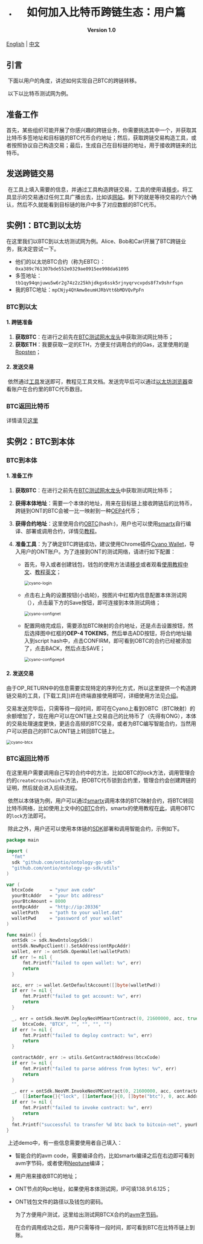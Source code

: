 - <h1 align="center">如何加入比特币跨链生态：用户篇</h1>
<h4 align="center">Version 1.0 </h4>
  
[English]() | [中文](./README_CN.md)
  
## 引言
  
  ​	下面以用户的角度，讲述如何实现自己BTC的跨链转移。
  
  ​	以下以比特币测试网为例。
  
  ## 准备工作
  
  ​	首先，某些组织可能开展了你感兴趣的跨链业务，你需要挑选其中一个，并获取其比特币多签地址和目标链的BTC代币合约地址；然后，获取跨链交易构造工具，或者按照协议自己构造交易；最后，生成自己在目标链的地址，用于接收跨链来的比特币。
  
  ## 发送跨链交易
  
  ​	在工具上填入需要的信息，并通过工具构造跨链交易，工具的使用请[移步](https://github.com/ontio/cross-chain/blob/master/btc/cross-chain_transaction_construction_tool_user_manual.md)。将工具显示的交易通过任何工具广播出去，比如该[网站](https://tbtc.bitaps.com/broadcast)。剩下的就是等待交易的六个确认，然后不久就能看到目标链的账户中多了对应数额的BTC代币。
  
  ## 实例1：BTC到以太坊
  
  在这里我们以BTC到以太坊测试网为例。Alice、Bob和Carl开展了BTC跨链业务，我决定尝试一下。
  
  - 他们的以太坊BTC合约（称为EBTC）：`0xa389c761307bde552e0329ae0915ee998da61095`
  - 多签地址：`tb1qy94qnjuwu5w6r2g74z2z25khjdkgs6ssk5rjnyqrvcvpds8f7x9shrfspn`
  - 我的BTC地址：`mpCNjy4QYAmw8eumHJRbVtt6bMDVQvPpFn`
  
  ### BTC到以太
  
  #### 1. 跨链准备
  
  1. **获取BTC**：在进行之前先在[BTC测试网水龙头](https://testnet-faucet.mempool.co/)中获取测试网比特币；
  2. **获取ETH**：我要获取一定的ETH，方便支付调用合约的Gas，这里使用的是[Ropsten](https://teth.bitaps.com/)；
  
  #### 2. 发送交易
  
  ​	依然通过[工具](https://github.com/ontio/cross-chain/blob/master/btc/cross-chain_transaction_construction_tool_user_manual.md)发送即可，教程见工具文档。发送完毕后可以通过[以太坊浏览器](https://ropsten.etherscan.io/)查看账户在合约里的BTC代币数目。
  
  ### BTC返回比特币
  
  详情请见[这里](https://github.com/ontio/cross-chain/blob/master/ethereum/how_to_cross_on_ethereum_CN.md)
  
  ## 实例2：BTC到本体
  
  ### BTC到本体
  
  #### 1. 准备工作
  
  1. **获取BTC**：在进行之前先在[BTC测试网水龙头](https://coinfaucet.eu/en/btc-testnet)中获取测试网比特币；
  
  2. **获得本体地址**：需要一个本体的地址，用来在目标链上接收跨链后的比特币，跨链到ONT的BTC会被一比一映射到一种[OEP4](https://github.com/ontio/OEPs/blob/master/OEPS/OEP-4.mediawiki)代币；
  
  3. **获得合约地址**：这里使用合约[OBTC](https://github.com/zouxyan/btc_crosschain_demo)(hash:)，用户也可以使用[smartx](https://smartx.ont.io/)自行编译、部署或调用合约，详情见[教程](https://ontio.github.io/documentation/Smart_Contract_Deployment_en.html)。
  
  4. **准备工具**：为了确定BTC跨链成功，建议使用Chrome插件[Cyano Wallet](https://chrome.google.com/webstore/detail/cyano-wallet/dkdedlpgdmmkkfjabffeganieamfklkm)，导入用户的ONT账户。为了连接到ONT的测试网络，请进行如下配置：
  
     - 首先，导入或者创建钱包，钱包的使用方法请[移步](https://dev-docs.ont.io/#/docs-cn/cyano/01-chrome-wallet)或者观看[使用教程中文](https://www.youtube.com/watch?v=u_MtHccKaNQ)、[教程英文](https://www.youtube.com/watch?v=S2qk-Gkrs9s)；
  
       <img src="/Users/zou/go/src/github.com/ontio/cross-chain/btc/pic/cyano-login.png" alt="cyano-login" style="zoom: 77%;" />
  
     - 点击右上角的设置按钮(小齿轮)，按图片中红框内信息配置本体测试网（），点击最下方的Save按钮，即可连接到本体测试网络；
  
       <img src="/Users/zou/go/src/github.com/ontio/cross-chain/btc/pic/cyano-confignet.png" alt="cyano-confignet" style="zoom:77%;" />
  
     - 配置网络完成后，需要添加BTC映射的合约地址，还是点击设置按钮，然后选择图中红框的**OEP-4 TOKENS**，然后单击ADD按钮，将合约地址输入到script hash中，点击CONFIRM，即可看到OBTC的合约已经被添加了，点击BACK，然后点击SAVE；
  
       <img src="/Users/zou/go/src/github.com/ontio/cross-chain/btc/pic/cyano-configoep4.png" alt="cyano-configoep4" style="zoom:77%;" />
  
  #### 2. 发送交易
  
  ​	由于OP_RETURN中的信息需要实现特定的序列化方式，所以这里提供一个构造跨链交易的工具，[下载工具])并在终端直接使用即可，详细使用方法见[介绍]()。
  
  ​	交易发送完毕后，只需等待一段时间，即可在Cyano上看到OBTC（BTC映射）的余额增加了，现在用户可以在ONT链上交易自己的比特币了（先得有ONG），本体的交易处理速度更快，更适合高频的BTC交易，或者为BTC编写智能合约，当然用户可以把自己的BTC从ONT链上转回BTC链上。
  
  <img src="/Users/zou/go/src/github.com/ontio/cross-chain/btc/pic/cyano-btcx.png" alt="cyano-btcx" style="zoom:77%;" />
  
  ### BTC返回比特币
  
  ​	在这里用户需要调用自己写的合约中的方法，比如OBTC的lock方法，调用管理合约的`createCrossChainTx`方法，把OBTC代币锁到合约里，管理合约会创建跨链的证明，然后就会进入后续流程。
  
  ​	依然以本体链为例，用户可以通过[smartx](https://smartx.ont.io/)调用本体的BTC映射合约，将BTC转回比特币网络，比如使用上文中的[OBTC](https://github.com/zouxyan/btc_crosschain_demo)合约，smartx的使用教程在[此](https://ontio.github.io/documentation/)，调用OBTC的`lock`方法即可。
  
  ​	除此之外，用户还可以使用本体链的[SDK](https://github.com/ontio/ontology-go-sdk)部署和调用智能合约，示例如下。
  
  ```go
  package main
  
  import (
  	"fmt"
  	sdk "github.com/ontio/ontology-go-sdk"
  	"github.com/ontio/ontology-go-sdk/utils"
  )
  
  var (
  	btcxCode      = "your avm code"
  	yourBtcAddr   = "your btc address"
  	yourBtcAmount = 8000
  	ontRpcAddr    = "http://ip:20336"
  	walletPath    = "path to your wallet.dat"
  	walletPwd     = "password of your wallet"
  )
  
  func main() {
  	ontSdk := sdk.NewOntologySdk()
  	ontSdk.NewRpcClient().SetAddress(ontRpcAddr)
  	wallet, err := ontSdk.OpenWallet(walletPath)
  	if err != nil {
  		fmt.Printf("failed to open wallet: %v", err)
  		return
  	}
  
  	acc, err := wallet.GetDefaultAccount([]byte(walletPwd))
  	if err != nil {
  		fmt.Printf("failed to get account: %v", err)
  		return
  	}
  
  	_, err = ontSdk.NeoVM.DeployNeoVMSmartContract(0, 21600000, acc, true,
  		btcxCode, "BTCX", "", "", "", "")
  	if err != nil {
  		fmt.Printf("failed to deploy contract: %v", err)
  		return
  	}
  
  	contractAddr, err := utils.GetContractAddress(btcxCode)
  	if err != nil {
  		fmt.Printf("failed to parse address from bytes: %v", err)
  		return
  	}
  
  	_, err = ontSdk.NeoVM.InvokeNeoVMContract(0, 21600000, acc, contractAddr,
  		[]interface{}{"lock", []interface{}{0, []byte("btc"), 0, acc.Address[:], yourBtcAddr, yourBtcAmount}})
  	if err != nil {
  		fmt.Printf("failed to invoke contract: %v", err)
  		return
  	}
  	fmt.Printf("successful to transfer %d btc back to bitcoin-net", yourBtcAmount)
  }
  ```
  
  ​	上述demo中，有一些信息需要使用者自己填入：
  
  - 智能合约的avm code，需要编译合约，比如smartx编译之后在右边即可看到avm字节码，或者使用[Neptune](https://github.com/ontio/ontology-python-compiler)编译；
  
  - 用户用来接收BTC的地址；
  
  - ONT节点的Rpc地址，如果使用本体测试网，IP可填138.91.6.125；
  
  - ONT钱包文件的路径以及钱包的密码。
  
    为了方便用户测试，这里给出测试网BTCX合约的[avm字节码](https://github.com/zouxyan/btc_crosschain_demo)。
  
    
  
    在合约调用成功之后，用户只需等待一段时间，即可看到BTC在比特币链上到账。